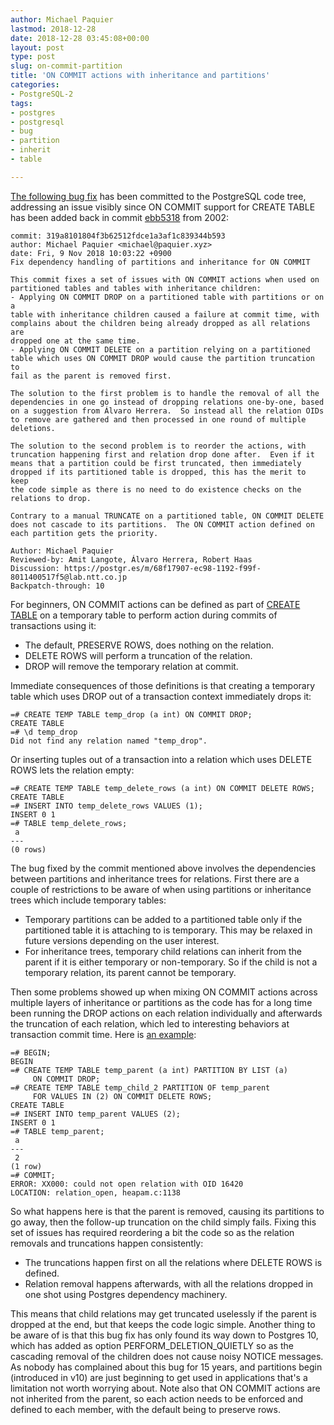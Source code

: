 ```yaml
---
author: Michael Paquier
lastmod: 2018-12-28
date: 2018-12-28 03:45:08+00:00
layout: post
type: post
slug: on-commit-partition
title: 'ON COMMIT actions with inheritance and partitions'
categories:
- PostgreSQL-2
tags:
- postgres
- postgresql
- bug
- partition
- inherit
- table

---
```


[The following bug fix](https://git.postgresql.org/pg/commitdiff/319a810)
has been committed to the PostgreSQL code tree, addressing an issue visibly
since ON COMMIT support for CREATE TABLE has been added back in commit
[ebb5318](https://git.postgresql.org/pg/commitdiff/ebb5318) from 2002:

    commit: 319a8101804f3b62512fdce1a3af1c839344b593
    author: Michael Paquier <michael@paquier.xyz>
    date: Fri, 9 Nov 2018 10:03:22 +0900
    Fix dependency handling of partitions and inheritance for ON COMMIT

    This commit fixes a set of issues with ON COMMIT actions when used on
    partitioned tables and tables with inheritance children:
    - Applying ON COMMIT DROP on a partitioned table with partitions or on a
    table with inheritance children caused a failure at commit time, with
    complains about the children being already dropped as all relations are
    dropped one at the same time.
    - Applying ON COMMIT DELETE on a partition relying on a partitioned
    table which uses ON COMMIT DROP would cause the partition truncation to
    fail as the parent is removed first.

    The solution to the first problem is to handle the removal of all the
    dependencies in one go instead of dropping relations one-by-one, based
    on a suggestion from Álvaro Herrera.  So instead all the relation OIDs
    to remove are gathered and then processed in one round of multiple
    deletions.

    The solution to the second problem is to reorder the actions, with
    truncation happening first and relation drop done after.  Even if it
    means that a partition could be first truncated, then immediately
    dropped if its partitioned table is dropped, this has the merit to keep
    the code simple as there is no need to do existence checks on the
    relations to drop.

    Contrary to a manual TRUNCATE on a partitioned table, ON COMMIT DELETE
    does not cascade to its partitions.  The ON COMMIT action defined on
    each partition gets the priority.

    Author: Michael Paquier
    Reviewed-by: Amit Langote, Álvaro Herrera, Robert Haas
    Discussion: https://postgr.es/m/68f17907-ec98-1192-f99f-8011400517f5@lab.ntt.co.jp
    Backpatch-through: 10

For beginners, ON COMMIT actions can be defined as part of
[CREATE TABLE](https://www.postgresql.org/docs/devel/sql-createtable.html) on
a temporary table to perform action during commits of transactions using it:

  * The default, PRESERVE ROWS, does nothing on the relation.
  * DELETE ROWS will perform a truncation of the relation.
  * DROP will remove the temporary relation at commit.

Immediate consequences of those definitions is that creating a temporary table
which uses DROP out of a transaction context immediately drops it:

    =# CREATE TEMP TABLE temp_drop (a int) ON COMMIT DROP;
    CREATE TABLE
    =# \d temp_drop
    Did not find any relation named "temp_drop".

Or inserting tuples out of a transaction into a relation which uses DELETE
ROWS lets the relation empty:

    =# CREATE TEMP TABLE temp_delete_rows (a int) ON COMMIT DELETE ROWS;
    CREATE TABLE
    =# INSERT INTO temp_delete_rows VALUES (1);
    INSERT 0 1
    =# TABLE temp_delete_rows;
     a
    ---
    (0 rows)

The bug fixed by the commit mentioned above involves the dependencies between
partitions and inheritance trees for relations.  First there are a couple of
restrictions to be aware of when using partitions or inheritance trees which
include temporary tables:

  * Temporary partitions can be added to a partitioned table only if the
  partitioned table it is attaching to is temporary.  This may be relaxed
  in future versions depending on the user interest.
  * For inheritance trees, temporary child relations can inherit from the
  parent if it is either temporary or non-temporary.  So if the child is not
  a temporary relation, its parent cannot be temporary.

Then some problems showed up when mixing ON COMMIT actions across multiple
layers of inheritance or partitions as the code has for a long time been
running the DROP actions on each relation individually and afterwards the
truncation of each relation, which led to interesting behaviors at transaction
commit time.  Here is
[an example](https://www.postgresql.org/message-id/20181102051804.GV1727@paquier.xyz):

    =# BEGIN;
    BEGIN
    =# CREATE TEMP TABLE temp_parent (a int) PARTITION BY LIST (a)
         ON COMMIT DROP;
    =# CREATE TEMP TABLE temp_child_2 PARTITION OF temp_parent
         FOR VALUES IN (2) ON COMMIT DELETE ROWS;
    CREATE TABLE
    =# INSERT INTO temp_parent VALUES (2);
    INSERT 0 1
    =# TABLE temp_parent;
     a
    ---
     2
    (1 row)
    =# COMMIT;
    ERROR: XX000: could not open relation with OID 16420
    LOCATION: relation_open, heapam.c:1138

So what happens here is that the parent is removed, causing its partitions
to go away, then the follow-up truncation on the child simply fails.  Fixing
this set of issues has required reordering a bit the code so as the relation
removals and truncations happen consistently:

  * The truncations happen first on all the relations where DELETE ROWS is
  defined.
  * Relation removal happens afterwards, with all the relations dropped in
  one shot using Postgres dependency machinery.

This means that child relations may get truncated uselessly if the parent
is dropped at the end, but that keeps the code logic simple.  Another thing
to be aware of is that this bug fix has only found its way down to Postgres
10, which has added as option PERFORM\_DELETION\_QUIETLY so as the cascading
removal of the children does not cause noisy NOTICE messages.  As nobody
has complained about this bug for 15 years, and partitions begin (introduced
in v10) are just beginning to get used in applications that's a limitation
not worth worrying about.  Note also that ON COMMIT actions are not inherited
from the parent, so each action needs to be enforced and defined to each
member, with the default being to preserve rows.
